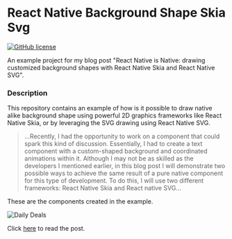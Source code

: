 # React Native Background Shape Skia Svg

[![GitHub license](https://img.shields.io/badge/license-MIT-blue.svg)](https://raw.githubusercontent.com/chicio/Daily-Deals-Skia-SVG/master/LICENSE.md)

An example project for my blog post "React Native is Native:
drawing customized background shapes with React Native Skia and React Native SVG".

### Description

This repository contains an example of how
is it possible to draw native alike background shape using powerful 2D graphics frameworks like React Native Skia,
or by leveraging the SVG drawing using React Native SVG.

> ...Recently, I had the opportunity to work on a component that could spark this kind of discussion. Essentially, I had
to create a text component with a custom-shaped background and coordinated animations within it.
Although I may not be as skilled as the developers I mentioned earlier, in this blog post I will demonstrate two
possible ways to achieve the same result of a pure native component for this type of development.
To do this, I will use two different frameworks: React Native Skia and React native SVG...

These are the components created in the example.

![Daily Deals](https://github.com/chicio/React-Native-Background-Shape-Skia-Svg/blob/main/daily-deals-featured.jpg?raw=true)


Click [here](https://www.fabrizioduroni.it/2024/03/10/react-native-skia-svg-background-shape-text/ "React Native is Native:
drawing highly customized background shapes with React Native Skia and React Native SVG") to read the post.

